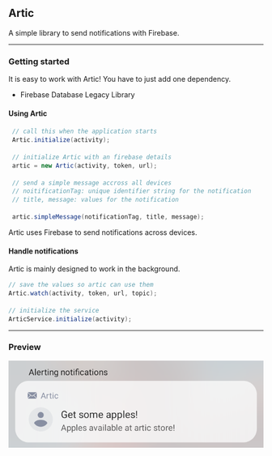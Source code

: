 ## Artic

A simple library to send notifications with Firebase.

<hr>

### Getting started

It is easy to work with Artic! You have to just add one dependency.

- Firebase Database Legacy Library

#### Using Artic

````java
 // call this when the application starts
 Artic.initialize(activity);

 // initialize Artic with an firebase details
 artic = new Artic(activity, token, url);
 
 // send a simple message accross all devices
 // noitificationTag: unique identifier string for the notification 
 // title, message: values for the notification        
         
 artic.simpleMessage(notificationTag, title, message);
````

Artic uses Firebase to send notifications across devices.

#### Handle notifications

Artic is mainly designed to work in the background.

````java
// save the values so artic can use them
Artic.watch(activity, token, url, topic);

// initialize the service
ArticService.initialize(activity);
````

<hr>

### Preview

![](images/screenshot.png)